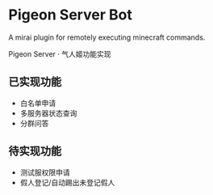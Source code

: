 # Pigeon Server Bot
A mirai plugin for remotely executing minecraft commands.

Pigeon Server · 气人姬功能实现


## 已实现功能
- 白名单申请
- 多服务器状态查询
- 分群问答
## 待实现功能
- 测试服权限申请
- 假人登记/自动踢出未登记假人
